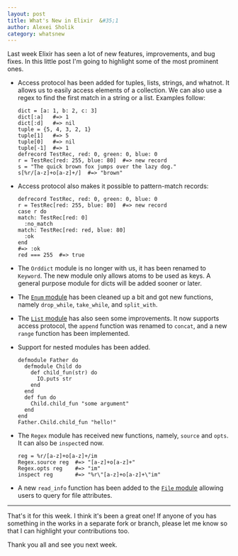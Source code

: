 ```yaml
---
layout: post
title: What's New in Elixir  &#35;1
author: Alexei Sholik
category: whatsnew
---
```


Last week Elixir has seen a lot of new features, improvements, and bug fixes. In this little post I'm going to highlight some of the most prominent ones. 

* Access protocol has been added for tuples, lists, strings, and whatnot. It allows us to easily access elements of a collection. We can also use a regex to find the first match in a string or a list. Examples follow: 

      dict = [a: 1, b: 2, c: 3]
      dict[:a]   #=> 1
      dict[:d]   #=> nil
      tuple = {5, 4, 3, 2, 1}
      tuple[1]   #=> 5
      tuple[0]   #=> nil
      tuple[-1]  #=> 1
      defrecord TestRec, red: 0, green: 0, blue: 0
      r = TestRec[red: 255, blue: 80]  #=> new record
      s = "The quick brown fox jumps over the lazy dog."
      s[%r/[a-z]+o[a-z]+/]  #=> "brown"

* Access protocol also makes it possible to pattern-match records:

      defrecord TestRec, red: 0, green: 0, blue: 0
      r = TestRec[red: 255, blue: 80]  #=> new record
      case r do
      match: TestRec[red: 0]
        :no_match
      match: TestRec[red: red, blue: 80]
        :ok
      end
      #=> :ok
      red === 255  #=> true

* The `Orddict` module is no longer with us, it has been renamed to `Keyword`. The new module only allows atoms to be used as keys. A general purpose module for dicts will be added sooner or later. 

* The [`Enum` module](https://github.com/elixir-lang/elixir/blob/6f5611317a3d3102f60dbb319f88f2ca1d561c11/lib/enum.ex) has been cleaned up a bit and got new functions, namely `drop_while`, `take_while`, and `split_with`.

* The [`List` module](https://github.com/elixir-lang/elixir/blob/28eaff894e527643ba58b85fb975b5963679542b/lib/list.ex) has also seen some improvements. It now supports access protocol, the `append` function was renamed to `concat`, and a new `range` function has been implemented. 

* Support for nested modules has been added.

      defmodule Father do
        defmodule Child do
          def child_fun(str) do
            IO.puts str
          end
        end
        def fun do
          Child.child_fun "some argument"
        end
      end
      Father.Child.child_fun "hello!"

* The `Regex` module has received new functions, namely, `source` and `opts`. It can also be `inspect`ed now.

      reg = %r/[a-z]+o[a-z]+/im
      Regex.source reg  #=> "[a-z]+o[a-z]+"
      Regex.opts reg    #=> "im"
      inspect reg       #=> "%r\"[a-z]+o[a-z]+\"im"

* A new `read_info` function has been added to the [`File` module](https://github.com/elixir-lang/elixir/blob/35b22c598defd8be07d46d2e7e8fc0ddf9ec4e80/lib/file.ex) allowing 
users to query for file attributes.

---

That's it for this week. I think it's been a great one! If anyone of you has something in the works in a separate fork or branch, please let me know so that I can highlight your contributions too.

Thank you all and see you next week.
